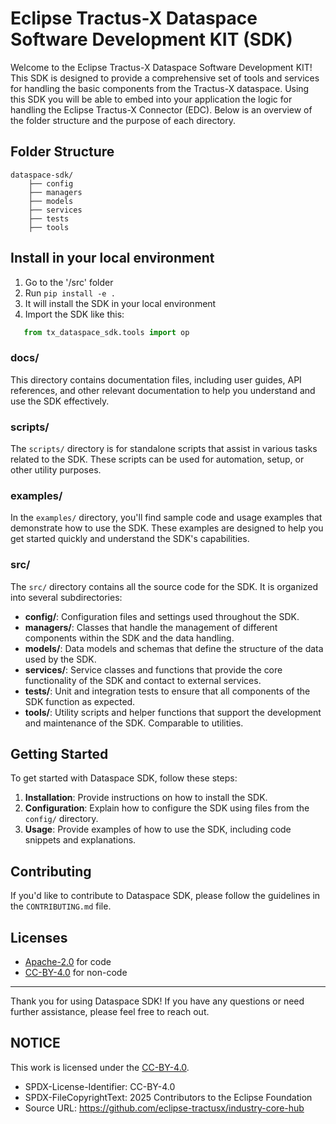 <!--

Eclipse Tractus-X - Dataspace SDK

Copyright (c) 2025 Contributors to the Eclipse Foundation

See the NOTICE file(s) distributed with this work for additional
information regarding copyright ownership.

This work is made available under the terms of the
Creative Commons Attribution 4.0 International (CC-BY-4.0) license,
which is available at
https://creativecommons.org/licenses/by/4.0/legalcode.

SPDX-License-Identifier: CC-BY-4.0

-->

<!-- 
    Template Generated using an LLM AI Agent
    Revised by an human committer
-->

# Eclipse Tractus-X Dataspace Software Development KIT (SDK)

Welcome to the Eclipse Tractus-X Dataspace Software Development KIT! This SDK is designed to provide a comprehensive set of tools and services for handling the basic components from the Tractus-X dataspace. Using this SDK you will be able to embed into your application the logic for handling the Eclipse Tractus-X Connector (EDC).  Below is an overview of the folder structure and the purpose of each directory.

## Folder Structure

```
dataspace-sdk/
    ├── config
    ├── managers
    ├── models
    ├── services
    ├── tests
    ├── tools
```

## Install in your local environment

1. Go to the '/src' folder
2. Run `pip install -e .`
3. It will install the SDK in your local environment
4. Import the SDK like this:

```python
   from tx_dataspace_sdk.tools import op
```

### docs/
This directory contains documentation files, including user guides, API references, and other relevant documentation to help you understand and use the SDK effectively.

### scripts/
The `scripts/` directory is for standalone scripts that assist in various tasks related to the SDK. These scripts can be used for automation, setup, or other utility purposes.

### examples/
In the `examples/` directory, you'll find sample code and usage examples that demonstrate how to use the SDK. These examples are designed to help you get started quickly and understand the SDK's capabilities.

### src/
The `src/` directory contains all the source code for the SDK. It is organized into several subdirectories:

- **config/**: Configuration files and settings used throughout the SDK.
- **managers/**: Classes that handle the management of different components within the SDK and the data handling.
- **models/**: Data models and schemas that define the structure of the data used by the SDK.
- **services/**: Service classes and functions that provide the core functionality of the SDK and contact to external services.
- **tests/**: Unit and integration tests to ensure that all components of the SDK function as expected.
- **tools/**: Utility scripts and helper functions that support the development and maintenance of the SDK. Comparable to utilities.

## Getting Started

To get started with Dataspace SDK, follow these steps:

1. **Installation**: Provide instructions on how to install the SDK.
2. **Configuration**: Explain how to configure the SDK using files from the `config/` directory.
3. **Usage**: Provide examples of how to use the SDK, including code snippets and explanations.

## Contributing

If you'd like to contribute to Dataspace SDK, please follow the guidelines in the `CONTRIBUTING.md` file.

## Licenses

- [Apache-2.0](https://raw.githubusercontent.com/eclipse-tractusx/industry-core-hub/main/LICENSE) for code
- [CC-BY-4.0](https://spdx.org/licenses/CC-BY-4.0.html) for non-code
---

Thank you for using Dataspace SDK! If you have any questions or need further assistance, please feel free to reach out.

## NOTICE

This work is licensed under the [CC-BY-4.0](https://creativecommons.org/licenses/by/4.0/legalcode).

- SPDX-License-Identifier: CC-BY-4.0
- SPDX-FileCopyrightText: 2025 Contributors to the Eclipse Foundation
- Source URL: https://github.com/eclipse-tractusx/industry-core-hub